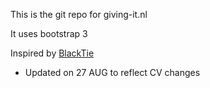 This is the git repo for giving-it.nl

It uses bootstrap 3

Inspired by [BlackTie](http://blacktie.co/2013/10/kelvin-resume-theme/)

- Updated on 27 AUG to reflect CV changes
